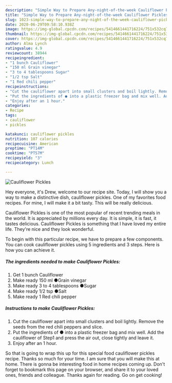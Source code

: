 ```yaml
---
description: "Simple Way to Prepare Any-night-of-the-week Cauliflower Pickles"
title: "Simple Way to Prepare Any-night-of-the-week Cauliflower Pickles"
slug: 1023-simple-way-to-prepare-any-night-of-the-week-cauliflower-pickles
date: 2020-06-29T09:58:10.938Z
image: https://img-global.cpcdn.com/recipes/5414661441716224/751x532cq70/cauliflower-pickles-recipe-main-photo.jpg
thumbnail: https://img-global.cpcdn.com/recipes/5414661441716224/751x532cq70/cauliflower-pickles-recipe-main-photo.jpg
cover: https://img-global.cpcdn.com/recipes/5414661441716224/751x532cq70/cauliflower-pickles-recipe-main-photo.jpg
author: Alma Lynch
ratingvalue: 4.9
reviewcount: 38944
recipeingredient:
- "1 bunch Cauliflower"
- "150 ml Grain vinegar"
- "3 to 4 tablespoons Sugar"
- "1/2 tsp Salt"
- "1 Red chili pepper"
recipeinstructions:
- "Cut the cauliflower apart into small clusters and boil lightly. Remove the seeds from the red chili peppers and slice."
- "Put the ingredients of ● into a plastic freezer bag and mix well. Add the cauliflower of Step1 and press the air out, close tightly and leave it."
- "Enjoy after an 1 hour."
categories:
- Recipe
tags:
- cauliflower
- pickles

katakunci: cauliflower pickles 
nutrition: 107 calories
recipecuisine: American
preptime: "PT14M"
cooktime: "PT57M"
recipeyield: "3"
recipecategory: Lunch

---
```



![Cauliflower Pickles](https://img-global.cpcdn.com/recipes/5414661441716224/751x532cq70/cauliflower-pickles-recipe-main-photo.jpg)

Hey everyone, it's Drew, welcome to our recipe site. Today, I will show you a way to make a distinctive dish, cauliflower pickles. One of my favorites food recipes. For mine, I will make it a bit tasty. This will be really delicious.

Cauliflower Pickles is one of the most popular of recent trending meals in the world. It is appreciated by millions every day. It is simple, it is fast, it tastes delicious. Cauliflower Pickles is something that I have loved my entire life. They're nice and they look wonderful.




To begin with this particular recipe, we have to prepare a few components. You can cook cauliflower pickles using 5 ingredients and 3 steps. Here is how you can achieve it.

<!--inarticleads1-->

##### The ingredients needed to make Cauliflower Pickles:

1. Get 1 bunch Cauliflower
1. Make ready 150 ml ●Grain vinegar
1. Make ready 3 to 4 tablespoons ●Sugar
1. Make ready 1/2 tsp ●Salt
1. Make ready 1 Red chili pepper




<!--inarticleads2-->

##### Instructions to make Cauliflower Pickles:

1. Cut the cauliflower apart into small clusters and boil lightly. Remove the seeds from the red chili peppers and slice.
1. Put the ingredients of ● into a plastic freezer bag and mix well. Add the cauliflower of Step1 and press the air out, close tightly and leave it.
1. Enjoy after an 1 hour.




So that is going to wrap this up for this special food cauliflower pickles recipe. Thanks so much for your time. I am sure that you will make this at home. There is gonna be interesting food in home recipes coming up. Don't forget to bookmark this page on your browser, and share it to your loved ones, friends and colleague. Thanks again for reading. Go on get cooking!
